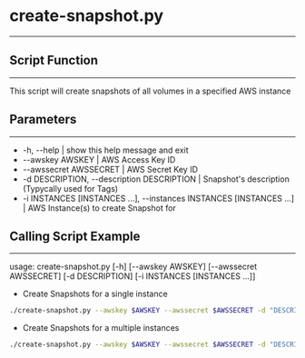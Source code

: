 # create-snapshot.py
-----------------

## Script Function
-----------------
This script will create snapshots of all volumes in a specified AWS instance

## Parameters
-----------------
*  -h, --help | show this help message and exit
*  --awskey AWSKEY | AWS Access Key ID
*  --awssecret AWSSECRET | AWS Secret Key ID
*  -d DESCRIPTION, --description DESCRIPTION | Snapshot's description (Typycally used for Tags)
*  -i INSTANCES [INSTANCES ...], --instances INSTANCES [INSTANCES ...] | AWS Instance(s) to create Snapshot for

## Calling Script Example
-----------------
usage: create-snapshot.py [-h] [--awskey AWSKEY] [--awssecret AWSSECRET] [-d DESCRIPTION] [-i INSTANCES [INSTANCES ...]]

* Create Snapshots for a single instance
```bash
./create-snapshot.py --awskey $AWSKEY --awssecret $AWSSECRET -d "DESCRIPTION" -i i-0e9549756596de29f
```

* Create Snapshots for a multiple instances
```bash
./create-snapshot.py --awskey $AWSKEY --awssecret $AWSSECRET -d "DESCRIPTION" -i i-0e954975659983478f i-048069f0e7f373d33 i-028347e12356e256
```